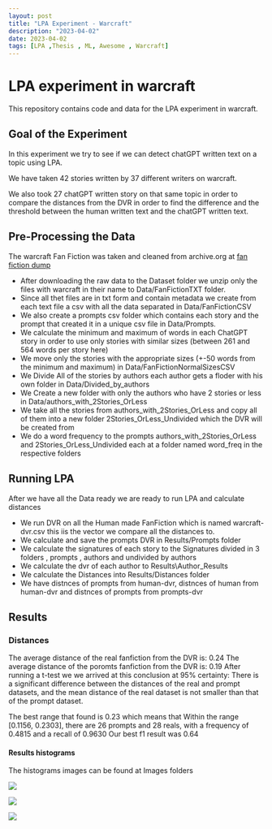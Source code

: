 ```yaml
---
layout: post
title: "LPA Experiment - Warcraft"
description: "2023-04-02"
date: 2023-04-02
tags: [LPA ,Thesis , ML, Awesome , Warcraft]
---
```

# LPA experiment in warcraft

This repository contains code and data for the LPA experiment in warcraft.

<!--more-->


## Goal of the Experiment
In this experiment we try to see if we can detect chatGPT written text on a topic using LPA.

We have taken 42 stories written by 37 different writers on warcraft.

We also took 27 chatGPT written story on that same topic in order to compare the distances from the DVR in order to find the difference and the threshold between the human written text and the chatGPT written text.

## Pre-Processing the Data
The warcraft Fan Fiction was taken and cleaned from archive.org at [fan fiction dump](https://archive.org/download/Fanfictiondotnet1011dump)
- After downloading the raw data to the Dataset folder we unzip only the files with warcraft in their name to Data/FanFictionTXT folder.
- Since all thet files are in txt form and contain metadata we create from each text file a csv with all the data separated in Data/FanFictionCSV
- We also create a prompts csv folder which contains each story and the prompt that created it in a unique csv file in Data/Prompts.
- We calculate the minimum and maximum of words in each ChatGPT story in order to use only stories with similar sizes (between 261 and 564 words per story here)
- We move only the stories with the appropriate sizes (+-50 words from the minimum and maximum) in Data/FanFictionNormalSizesCSV
- We Divide All of the stories by authors each author gets a floder with his own folder in Data/Divided_by_authors
- We Create a new folder with only the authors who have 2 stories or less in Data/authors_with_2Stories_OrLess
- We take all the stories from authors_with_2Stories_OrLess and copy all of them into a new folder 2Stories_OrLess_Undivided which the DVR will be created from
- We do a word frequency to the prompts authors_with_2Stories_OrLess and 2Stories_OrLess_Undivided each at a folder named word_freq in the respective folders

## Running LPA
After we have all the Data ready we are ready to run LPA and calculate distances
- We run DVR on all the Human made FanFiction which is named warcraft-dvr.csv this iis the vector we compare all the distances to.
- We calculate and save the prompts DVR in Results/Prompts folder
- We calculate the signatures of each story to the Signatures divided in 3 folders , prompts , authors and undivided by authors
- We calculate the dvr of each author to Results\Author_Results
- We calculate the Distances into Results/Distances folder
- We have distnces of prompts from human-dvr, distnces of human from human-dvr and distnces of prompts from prompts-dvr

## Results

### Distances
The average distance of the real fanfiction from the DVR is: 0.24
The average distance of the poromts fanfiction from the DVR is: 0.19
After running a t-test we we arrived at this conclusion at 95% certainty:
There is a significant difference between the distances of the real and prompt datasets, and the mean distance of the real dataset is not smaller than that of the prompt dataset.

The best range that found is 0.23 which means that Within the range [0.1156, 0.2303], there are 26 prompts and 28 reals, with a frequency of 0.4815 and a recall of 0.9630
Our best f1 result was 0.64 

#### Results histograms
The histograms images can be found at Images folders

![](images/Experiments/Images/warcraft-fanfiction_histogram.jpg)

![](images/Experiments/Images/warcraft-prompts_histogram.jpg)

![](images/Experiments/Images/warcraft-both_histogram.jpg)